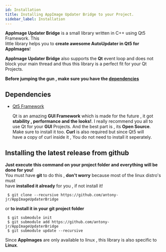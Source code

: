 ```yaml
---
id: Installation
title: Installing AppImage Updater Bridge to your Project.
sidebar_label: Installation
---
```


**AppImage Updater Bridge** is a small library written in C++ using Qt5 Framework. This   
little library helps you to **create awesome AutoUpdater in Qt5 for AppImages**!

**AppImage Updater Bridge** also supports the **Qt** event loop and does not block your main thread and thus this library is a perfect fit for your Qt Projects.

**Before jumping the gun , make sure you have the [dependencies](#dependencies)**

## Dependencies

* [Qt5 Framework](https://qt.io)
	
	Qt is an amazing **GUI Framework** which is made for the future , it got   
	**stability , performance and the looks!**. I really recommend you all to   
	use Qt for your **GUI** Projects. And the best part is , its **Open Source**.   
	Make sure to install it too. **Curl** is also required but since Qt5 will   
	have a copy of curl inside it , You do not need to install it seperately.

## Installing the latest release from github

**Just execute this command on your project folder and everything will be done for you!**   
You must have **git** to do this , **don't worry** because most of the linux distro's must   
have **installed it already** for you , if not install it!

```
 $ git clone --recursive https://github.com/antony-jr/AppImageUpdaterBridge
```

or **to install it in your git project folder**

```
 $ git submodule init
 $ git submodule add https://github.com/antony-jr/AppImageUpdaterBridge
 $ git submodule update --recursive
```

Since **AppImages** are only available to linux , this library is also specific to **Linux**.
